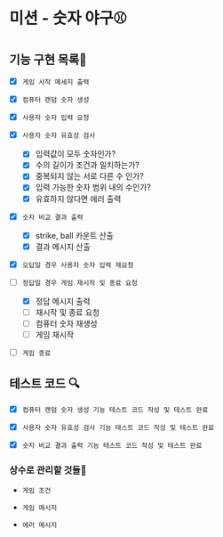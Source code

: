 # 미션 - 숫자 야구⚾

## 기능 구현 목록🎯

- [x] `게임 시작 메세지 출력`

- [x] `컴퓨터 랜덤 숫자 생성`

- [x] `사용자 숫자 입력 요청`

- [x] `사용자 숫자 유효성 검사`

  - [x] 입력값이 모두 숫자인가?
  - [x] 수의 길이가 조건과 일치하는가?
  - [x] 중복되지 않는 서로 다른 수 인가?
  - [x] 입력 가능한 숫자 범위 내의 수인가?
  - [x] 유효하지 않다면 에러 출력

- [x] `숫자 비교 결과 출력`

  - [x] strike, ball 카운트 산출
  - [x] 결과 메시지 산출

- [x] `오답일 경우 사용자 숫자 입력 재요청`

- [ ] `정답일 경우 게임 재시작 및 종료 요청`

  - [x] 정답 메시지 출력
  - [ ] 재시작 및 종료 요청
  - [ ] 컴퓨터 숫자 재생성
  - [ ] 게임 재시작

- [ ] `게임 종료`

## 테스트 코드 🔍

- [x] `컴퓨터 랜덤 숫자 생성 기능 테스트 코드 작성 및 테스트 완료`

- [x] `사용자 숫자 유효성 검사 기능 테스트 코드 작성 및 테스트 완료`

- [x] `숫자 비교 결과 출력 기능 테스트 코드 작성 및 테스트 완료`

### 상수로 관리할 것들📝

- `게임 조건`

- `게임 메시지`

- `에러 메시지`
